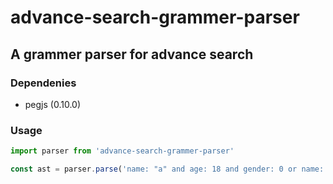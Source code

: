 # advance-search-grammer-parser

A grammer parser for advance search
---

### Dependenies
  - pegjs (0.10.0)

### Usage

```javascript
import parser from 'advance-search-grammer-parser'

const ast = parser.parse('name: "a" and age: 18 and gender: 0 or name: not "b"')
```
